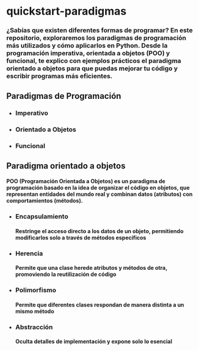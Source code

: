 # quickstart-paradigmas

### ¿Sabías que existen diferentes formas de programar? En este repositorio, exploraremos los paradigmas de programación más utilizados y cómo aplicarlos en Python. Desde la programación imperativa, orientada a objetos (POO) y funcional, te explico con ejemplos prácticos el paradigma orientado a objetos para que puedas mejorar tu código y escribir programas más eficientes.

## Paradigmas de Programación

- ### Imperativo
- ### Orientado a Objetos
- ### Funcional

## Paradigma orientado a objetos

#### POO (Programación Orientada a Objetos) es un paradigma de programación basado en la idea de organizar el código en objetos, que representan entidades del mundo real y combinan datos (atributos) con comportamientos (métodos).

- ### Encapsulamiento

  #### Restringe el acceso directo a los datos de un objeto, permitiendo modificarlos solo a través de métodos específicos

- ### Herencia

  #### Permite que una clase herede atributos y métodos de otra, promoviendo la reutilización de código

- ### Polimorfismo
  
  #### Permite que diferentes clases respondan de manera distinta a un mismo método

- ### Abstracción

  #### Oculta detalles de implementación y expone solo lo esencial
